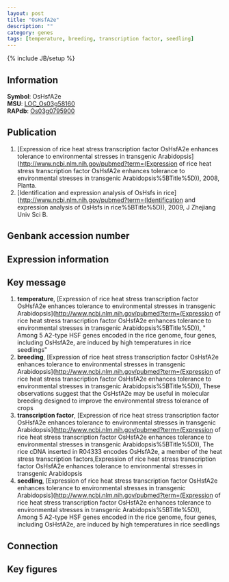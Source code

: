 ```yaml
---
layout: post
title: "OsHsfA2e"
description: ""
category: genes
tags: [temperature, breeding, transcription factor, seedling]
---
```

{% include JB/setup %}

## Information
__Symbol__: OsHsfA2e  
__MSU__: [LOC_Os03g58160](http://rice.plantbiology.msu.edu/cgi-bin/ORF_infopage.cgi?orf=LOC_Os03g58160)  
__RAPdb__: [Os03g0795900](http://rapdb.dna.affrc.go.jp/viewer/gbrowse_details/irgsp1?name=Os03g0795900)  

## Publication
1. [Expression of rice heat stress transcription factor OsHsfA2e enhances tolerance to environmental stresses in transgenic Arabidopsis](http://www.ncbi.nlm.nih.gov/pubmed?term=(Expression of rice heat stress transcription factor OsHsfA2e enhances tolerance to environmental stresses in transgenic Arabidopsis%5BTitle%5D)), 2008, Planta.
2. [Identification and expression analysis of OsHsfs in rice](http://www.ncbi.nlm.nih.gov/pubmed?term=(Identification and expression analysis of OsHsfs in rice%5BTitle%5D)), 2009, J Zhejiang Univ Sci B.

## Genbank accession number

## Expression information

## Key message
1. __temperature__, [Expression of rice heat stress transcription factor OsHsfA2e enhances tolerance to environmental stresses in transgenic Arabidopsis](http://www.ncbi.nlm.nih.gov/pubmed?term=(Expression of rice heat stress transcription factor OsHsfA2e enhances tolerance to environmental stresses in transgenic Arabidopsis%5BTitle%5D)), " Among 5 A2-type HSF genes encoded in the rice genome, four genes, including OsHsfA2e, are induced by high temperatures in rice seedlings"
2. __breeding__, [Expression of rice heat stress transcription factor OsHsfA2e enhances tolerance to environmental stresses in transgenic Arabidopsis](http://www.ncbi.nlm.nih.gov/pubmed?term=(Expression of rice heat stress transcription factor OsHsfA2e enhances tolerance to environmental stresses in transgenic Arabidopsis%5BTitle%5D)),  These observations suggest that the OsHsfA2e may be useful in molecular breeding designed to improve the environmental stress tolerance of crops
3. __transcription factor__, [Expression of rice heat stress transcription factor OsHsfA2e enhances tolerance to environmental stresses in transgenic Arabidopsis](http://www.ncbi.nlm.nih.gov/pubmed?term=(Expression of rice heat stress transcription factor OsHsfA2e enhances tolerance to environmental stresses in transgenic Arabidopsis%5BTitle%5D)),  The rice cDNA inserted in R04333 encodes OsHsfA2e, a member of the heat stress transcription factors,Expression of rice heat stress transcription factor OsHsfA2e enhances tolerance to environmental stresses in transgenic Arabidopsis
4. __seedling__, [Expression of rice heat stress transcription factor OsHsfA2e enhances tolerance to environmental stresses in transgenic Arabidopsis](http://www.ncbi.nlm.nih.gov/pubmed?term=(Expression of rice heat stress transcription factor OsHsfA2e enhances tolerance to environmental stresses in transgenic Arabidopsis%5BTitle%5D)),  Among 5 A2-type HSF genes encoded in the rice genome, four genes, including OsHsfA2e, are induced by high temperatures in rice seedlings

## Connection

## Key figures


